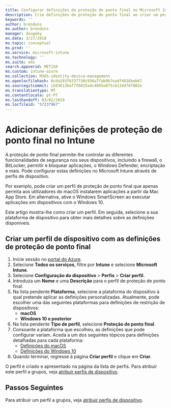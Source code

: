```yaml
---
title: Configurar definições de proteção de ponto final no Microsoft Intune – Azure | Microsoft Docs
description: Crie definições de proteção de ponto final ao criar um perfil de dispositivo com o Windows 10 ou macOS no Microsoft Intune.
keywords: ''
author: brenduns
ms.author: brenduns
manager: dougeby
ms.date: 3/27/2018
ms.topic: conceptual
ms.prod: ''
ms.service: microsoft-intune
ms.technology: ''
ms.suite: ems
search.appverid: MET150
ms.custom: intune-azure
ms.collection: M365-identity-device-management
ms.openlocfilehash: 8cda293fb337730c936a7fab9b7eadf4816beb67
ms.sourcegitcommit: cb93613bef7f6015a4c4095e875cb12dd76f002e
ms.translationtype: MT
ms.contentlocale: pt-PT
ms.lasthandoff: 03/02/2019
ms.locfileid: "57237967"
---
```

# <a name="add-endpoint-protection-settings-in-intune"></a>Adicionar definições de proteção de ponto final no Intune

A proteção de ponto final permite-lhe controlar as diferentes funcionalidades de segurança nos seus dispositivos, incluindo a firewall, o BitLocker, permitir e bloquear aplicações, o Windows Defender, encriptação e mais. Pode configurar estas definições no Microsoft Intune através de perfis de dispositivo.

Por exemplo, pode criar um perfil de proteção de ponto final que apenas permita aos utilizadores do macOS instalarem aplicações a partir da Mac App Store. Em alternativa, ative o Windows SmartScreen ao executar aplicações em dispositivos com o Windows 10.

Este artigo mostra-lhe como criar um perfil. Em seguida, selecione a sua plataforma de dispositivo para obter mais detalhes sobre as definições disponíveis.

## <a name="create-a-device-profile-containing-endpoint-protection-settings"></a>Criar um perfil de dispositivo com as definições de proteção de ponto final

1. Inicie sessão no [portal do Azure](https://portal.azure.com).
2. Selecione **Todos os serviços**, filtre por **Intune** e selecione **Microsoft Intune**.
3. Selecione **Configuração do dispositivo** > **Perfis** > **Criar perfil**.
4. Introduza um **Nome** e uma **Descrição** para o perfil de proteção de ponto final.
5. Na lista pendente **Plataforma**, selecione a plataforma do dispositivo à qual pretende aplicar as definições personalizadas. Atualmente, pode escolher uma das seguintes plataformas para definições de restrição de dispositivos:
   - **macOS**
   - **Windows 10 e posterior**
6. Na lista pendente **Tipo de perfil**, selecione **Proteção de ponto final**. 
7. Consoante a plataforma que escolheu, as definições que pode configurar variam. Aceda a um dos seguintes tópicos para definições detalhadas para cada plataforma:
   - [Definições do macOS](endpoint-protection-macos.md)
   - [Definições do Windows 10](endpoint-protection-windows-10.md)
8. Quando terminar, regresse à página **Criar perfil** e clique em **Criar**.

O perfil é criado e apresentado na página da lista de perfis. Para atribuir este perfil a grupos, veja [atribuir perfis de dispositivo](device-profile-assign.md).

## <a name="next-steps"></a>Passos Seguintes
Para atribuir um perfil a grupos, veja [atribuir perfis de dispositivo](device-profile-assign.md).
